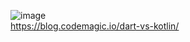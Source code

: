 ![image](https://user-images.githubusercontent.com/63263301/219342563-fe5aa5bb-fdfb-4efe-b3ee-d31c97d31cbf.png)  
https://blog.codemagic.io/dart-vs-kotlin/
